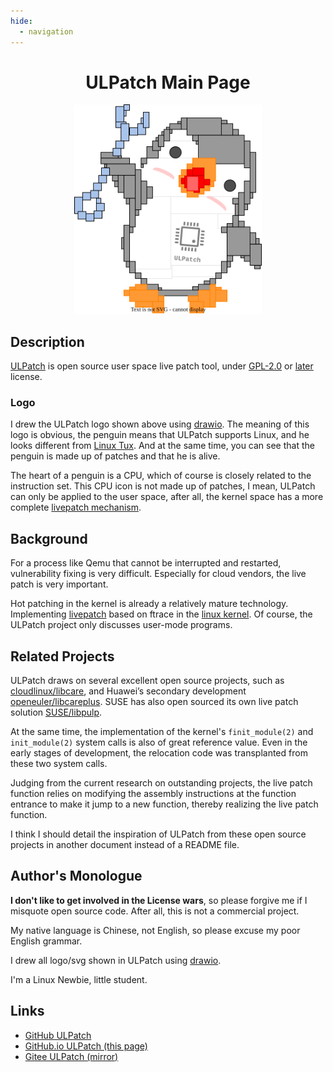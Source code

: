 ```yaml
---
hide:
  - navigation
---
```


<div align="center" markdown>

# ULPatch Main Page

<center>
	<a href="images/logo.drawio.svg">
		<img src="images/logo.drawio.svg" border=0 width=300>
	</a>
</center>

</div>

## Description

[ULPatch](https://github.com/Rtoax/ulpatch) is open source user space live patch tool, under [GPL-2.0](https://www.gnu.org/licenses/old-licenses/gpl-2.0.html) or [later](https://www.gnu.org/licenses/gpl-3.0.html) license.


### Logo

I drew the ULPatch logo shown above using [drawio](https://github.com/jgraph/drawio-desktop/releases). The meaning of this logo is obvious, the penguin means that ULPatch supports Linux, and he looks different from [Linux Tux](https://www.techrepublic.com/article/tux-a-brief-history-of-the-linux-mascot/). And at the same time, you can see that the penguin is made up of patches and that he is alive.

The heart of a penguin is a CPU, which of course is closely related to the instruction set. This CPU icon is not made up of patches, I mean, ULPatch can only be applied to the user space, after all, the kernel space has a more complete [livepatch mechanism](https://docs.kernel.org/livepatch/livepatch.html).


## Background

For a process like Qemu that cannot be interrupted and restarted, vulnerability fixing is very difficult. Especially for cloud vendors, the live patch is very important.

Hot patching in the kernel is already a relatively mature technology. Implementing [livepatch](https://docs.kernel.org/livepatch/livepatch.html) based on ftrace in the [linux kernel](https://github.com/torvalds/linux). Of course, the ULPatch project only discusses user-mode programs.


## Related Projects

ULPatch draws on several excellent open source projects, such as [cloudlinux/libcare](https://github.com/cloudlinux/libcare), and Huawei’s secondary development [openeuler/libcareplus](https://gitee.com/openeuler/libcareplus). SUSE has also open sourced its own live patch solution [SUSE/libpulp](https://github.com/SUSE/libpulp).

At the same time, the implementation of the kernel's `finit_module(2)` and `init_module(2)` system calls is also of great reference value. Even in the early stages of development, the relocation code was transplanted from these two system calls.

Judging from the current research on outstanding projects, the live patch function relies on modifying the assembly instructions at the function entrance to make it jump to a new function, thereby realizing the live patch function.

I think I should detail the inspiration of ULPatch from these open source projects in another document instead of a README file.


## Author's Monologue

**I don't like to get involved in the License wars**, so please forgive me if I misquote open source code. After all, this is not a commercial project.

My native language is Chinese, not English, so please excuse my poor English grammar.

I drew all logo/svg shown in ULPatch using [drawio](https://github.com/jgraph/drawio-desktop/releases).

I'm a Linux Newbie, little student.


## Links

- [GitHub ULPatch](https://github.com/Rtoax/ulpatch)
- [GitHub.io ULPatch (this page)](https://rtoax.github.io/ulpatch/)
- [Gitee ULPatch (mirror)](https://gitee.com/rtoax/ulpatch)

